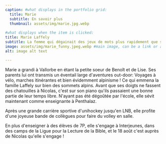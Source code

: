 ```yaml
---
caption: #what displays in the portfolio grid:
  title: Marie
  subtitle: En savoir plus
  thumbnail: assets/img/marie.jpg.webp
  
#what displays when the item is clicked:
title: Marie Laffely
subtitle: La femme qui dégainait des jeux de mots plus rapidement que son ombre.
image: assets/img/marie_funny.jpeg.webp #main image, can be a link or a file in assets/img/portfolio
alt: image alt text

---
```

Marie a grandi à Vallorbe en étant la petite soeur de Benoît et de Lise. 
Ses parents lui ont transmis un éventail large d'aventures out-door: Voyages à vélo, marches itinérantes et bien évidemment alpinisme ! Ce qui emmena la famille Laffely sur bien des sommets alpins. Avant que ses doigts ne fassent des chatouilles à Nicolas, c'est sur son piano qu'ils passaient une bonne partie de leur temps libre. N'ayant pas été dégoûtée par l'école, elle sévit maintenant comme enseignante à Penthalaz. 
 

Après une grande carrière sportive d'unihockey jusqu'en LNB, elle profite d'une joyeuse bande de collègues pour faire du volley en salle.

En plus d'enseigner à des élèves de 7P, elle s'engage à Interjeunes, dans des camps de la Ligue pour la Lecture de la Bible, et le 18 août c'est auprès de Nicolas qu'elle s'engage !

